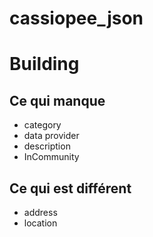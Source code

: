 # cassiopee_json

# Building
## Ce qui manque

- category
- data provider
- description
- InCommunity

## Ce qui est différent

- address
- location